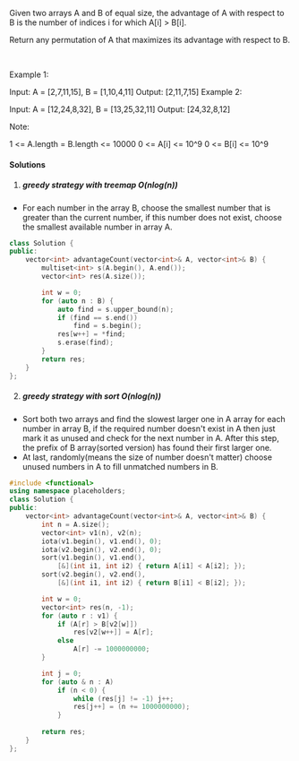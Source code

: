Given two arrays A and B of equal size, the advantage of A with respect to B is the number of indices i for which A[i] > B[i].

Return any permutation of A that maximizes its advantage with respect to B.

 

Example 1:

Input: A = [2,7,11,15], B = [1,10,4,11]
Output: [2,11,7,15]
Example 2:

Input: A = [12,24,8,32], B = [13,25,32,11]
Output: [24,32,8,12]
 

Note:

1 <= A.length = B.length <= 10000
0 <= A[i] <= 10^9
0 <= B[i] <= 10^9

#### Solutions

1. ##### greedy strategy with treemap O(nlog(n))

- For each number in the array B, choose the smallest number that is greater than the  current number, if this number does not exist, choose the smallest available number in array A.

```c++
class Solution {
public:
    vector<int> advantageCount(vector<int>& A, vector<int>& B) {
        multiset<int> s(A.begin(), A.end());
        vector<int> res(A.size());

        int w = 0;
        for (auto n : B) {
            auto find = s.upper_bound(n);
            if (find == s.end())
                find = s.begin();
            res[w++] = *find;
            s.erase(find);
        }
        return res;
    }
};
```

2. ##### greedy strategy with sort O(nlog(n))

- Sort both two arrays and find the slowest larger one in A array for each number in array B, if the required number doesn't exist in A then just mark it as unused and check for the next number in A. After this step, the prefix of B array(sorted version) has found their first larger one.
- At last, randomly(means the size of number doesn't matter) choose unused numbers in A to fill unmatched numbers in B.

```c++
#include <functional>
using namespace placeholders;
class Solution {
public:
    vector<int> advantageCount(vector<int>& A, vector<int>& B) {
        int n = A.size();
        vector<int> v1(n), v2(n);
        iota(v1.begin(), v1.end(), 0);
        iota(v2.begin(), v2.end(), 0);
        sort(v1.begin(), v1.end(), 
            [&](int i1, int i2) { return A[i1] < A[i2]; });
        sort(v2.begin(), v2.end(), 
            [&](int i1, int i2) { return B[i1] < B[i2]; });

        int w = 0;
        vector<int> res(n, -1);
        for (auto r : v1) {
            if (A[r] > B[v2[w]])
                res[v2[w++]] = A[r];
            else
                A[r] -= 1000000000;
        }

        int j = 0;
        for (auto & n : A)
            if (n < 0) {
                while (res[j] != -1) j++;
                res[j++] = (n += 1000000000);
            }
        
        return res;
    }
};
```